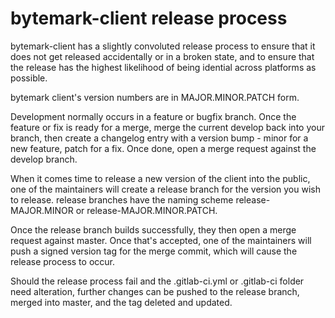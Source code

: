 bytemark-client release process
===============================

bytemark-client has a slightly convoluted release process to ensure that it does not get released accidentally or in a broken state, and to ensure that the release has the highest likelihood of being idential across platforms as possible.

bytemark client's version numbers are in MAJOR.MINOR.PATCH form.

Development normally occurs in a feature or bugfix branch. Once the feature or fix is ready for a merge, merge the current develop back into your branch, then create a changelog entry with a version bump - minor for a new feature, patch for a fix. Once done, open a merge request against the develop branch.

When it comes time to release a new version of the client into the public, one of the maintainers will create a release branch for the version you wish to release. release branches have the naming scheme release-MAJOR.MINOR or release-MAJOR.MINOR.PATCH.

Once the release branch builds successfully, they then open a merge request against master. Once that's accepted, one of the maintainers will push a signed version tag for the merge commit, which will cause the release process to occur. 

Should the release process fail and the .gitlab-ci.yml or .gitlab-ci folder need alteration, further changes can be pushed to the release branch, merged into master, and the tag deleted and updated.
